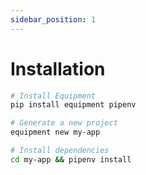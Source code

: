 ```yaml
---
sidebar_position: 1
---
```


# Installation

```bash
# Install Equipment
pip install equipment pipenv

# Generate a new project
equipment new my-app

# Install dependencies
cd my-app && pipenv install
```
